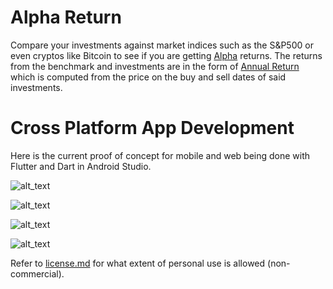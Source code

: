 # Alpha Return

Compare your investments against market indices such as the S&P500 or even cryptos like Bitcoin to see if you are getting [Alpha](https://www.investopedia.com/terms/a/alpha.asp) returns. The returns from the benchmark and investments are in the form of [Annual Return](https://www.investopedia.com/terms/a/annual-return.asp) which is computed from the price on the buy and sell dates of said investments.

# Cross Platform App Development

Here is the current proof of concept for mobile and web being done with Flutter and Dart in Android Studio.

![alt_text](https://github.com/andrew-d-gordon/alpha-return/blob/master/docs/images/dark_theme_beta_no_investments.png?raw=true)

![alt_text](https://github.com/andrew-d-gordon/alpha-return/blob/master/docs/images/dark_theme_beta.png?raw=true)

![alt_text](https://github.com/andrew-d-gordon/alpha-return/blob/master/docs/images/dark_theme_beta_add_investment.png?raw=true)

![alt_text](https://github.com/andrew-d-gordon/alpha-return/blob/master/docs/images/dark_theme_beta_add_investment_2.png?raw=true)

Refer to [license.md](https://github.com/andrew-d-gordon/alpha-return/blob/master/license.md) for what extent of personal use is allowed (non-commercial).

